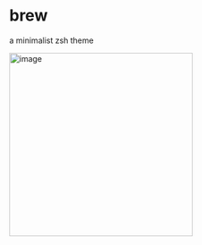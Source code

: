 # brew
a minimalist zsh theme

<img width="328" alt="image" src="https://github.com/trentbrew/zsh-theme/assets/32501733/90128464-1dbf-49c7-a591-725254a6b644">
